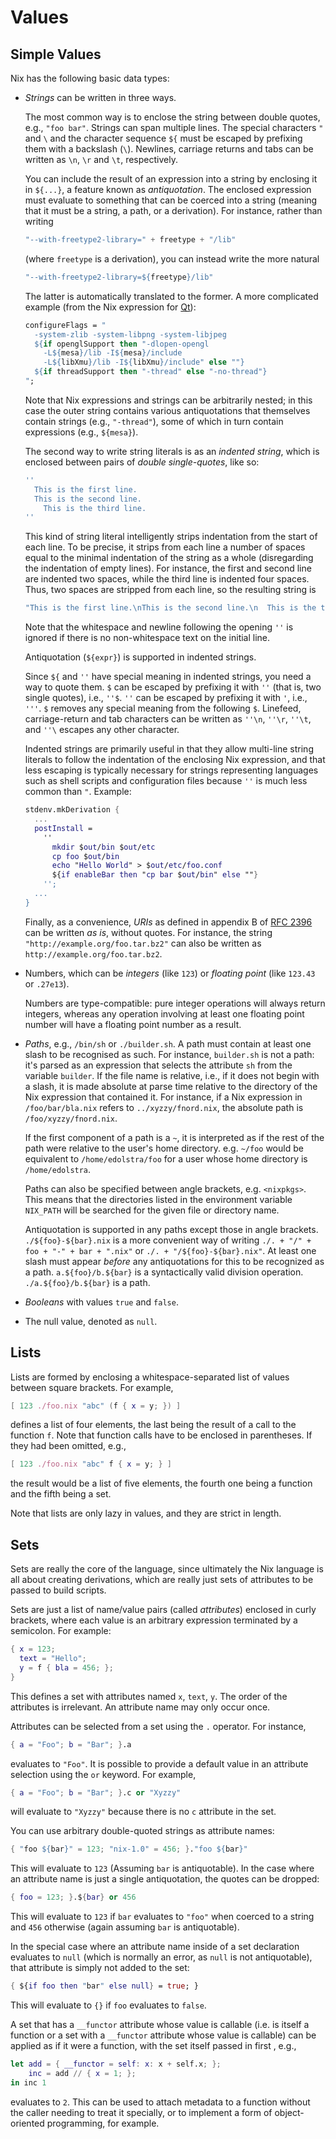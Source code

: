 # Values

## Simple Values

Nix has the following basic data types:

  - *Strings* can be written in three ways.
    
    The most common way is to enclose the string between double quotes,
    e.g., `"foo bar"`. Strings can span multiple lines. The special
    characters `"` and `\` and the character sequence `${` must be
    escaped by prefixing them with a backslash (`\`). Newlines, carriage
    returns and tabs can be written as `\n`, `\r` and `\t`,
    respectively.
    
    You can include the result of an expression into a string by
    enclosing it in `${...}`, a feature known as *antiquotation*. The
    enclosed expression must evaluate to something that can be coerced
    into a string (meaning that it must be a string, a path, or a
    derivation). For instance, rather than writing
    
    ```nix
    "--with-freetype2-library=" + freetype + "/lib"
    ```
    
    (where `freetype` is a derivation), you can instead write the more
    natural
    
    ```nix
    "--with-freetype2-library=${freetype}/lib"
    ```
    
    The latter is automatically translated to the former. A more
    complicated example (from the Nix expression for
    [Qt](http://www.trolltech.com/products/qt)):
    
    ```nix
    configureFlags = "
      -system-zlib -system-libpng -system-libjpeg
      ${if openglSupport then "-dlopen-opengl
        -L${mesa}/lib -I${mesa}/include
        -L${libXmu}/lib -I${libXmu}/include" else ""}
      ${if threadSupport then "-thread" else "-no-thread"}
    ";
    ```
    
    Note that Nix expressions and strings can be arbitrarily nested; in
    this case the outer string contains various antiquotations that
    themselves contain strings (e.g., `"-thread"`), some of which in
    turn contain expressions (e.g., `${mesa}`).
    
    The second way to write string literals is as an *indented string*,
    which is enclosed between pairs of *double single-quotes*, like so:
    
    ```nix
    ''
      This is the first line.
      This is the second line.
        This is the third line.
    ''
    ```
    
    This kind of string literal intelligently strips indentation from
    the start of each line. To be precise, it strips from each line a
    number of spaces equal to the minimal indentation of the string as a
    whole (disregarding the indentation of empty lines). For instance,
    the first and second line are indented two spaces, while the third
    line is indented four spaces. Thus, two spaces are stripped from
    each line, so the resulting string is
    
    ```nix
    "This is the first line.\nThis is the second line.\n  This is the third line.\n"
    ```
    
    Note that the whitespace and newline following the opening `''` is
    ignored if there is no non-whitespace text on the initial line.
    
    Antiquotation (`${expr}`) is supported in indented strings.
    
    Since `${` and `''` have special meaning in indented strings, you
    need a way to quote them. `$` can be escaped by prefixing it with
    `''` (that is, two single quotes), i.e., `''$`. `''` can be escaped
    by prefixing it with `'`, i.e., `'''`. `$` removes any special
    meaning from the following `$`. Linefeed, carriage-return and tab
    characters can be written as `''\n`, `''\r`, `''\t`, and `''\`
    escapes any other character.
    
    Indented strings are primarily useful in that they allow multi-line
    string literals to follow the indentation of the enclosing Nix
    expression, and that less escaping is typically necessary for
    strings representing languages such as shell scripts and
    configuration files because `''` is much less common than `"`.
    Example:
    
    ```nix
    stdenv.mkDerivation {
      ...
      postInstall =
        ''
          mkdir $out/bin $out/etc
          cp foo $out/bin
          echo "Hello World" > $out/etc/foo.conf
          ${if enableBar then "cp bar $out/bin" else ""}
        '';
      ...
    }
    ```
    
    Finally, as a convenience, *URIs* as defined in appendix B of
    [RFC 2396](http://www.ietf.org/rfc/rfc2396.txt) can be written *as
    is*, without quotes. For instance, the string
    `"http://example.org/foo.tar.bz2"` can also be written as
    `http://example.org/foo.tar.bz2`.

  - Numbers, which can be *integers* (like `123`) or *floating point*
    (like `123.43` or `.27e13`).
    
    Numbers are type-compatible: pure integer operations will always
    return integers, whereas any operation involving at least one
    floating point number will have a floating point number as a result.

  - *Paths*, e.g., `/bin/sh` or `./builder.sh`. A path must contain at
    least one slash to be recognised as such. For instance, `builder.sh`
    is not a path: it's parsed as an expression that selects the
    attribute `sh` from the variable `builder`. If the file name is
    relative, i.e., if it does not begin with a slash, it is made
    absolute at parse time relative to the directory of the Nix
    expression that contained it. For instance, if a Nix expression in
    `/foo/bar/bla.nix` refers to `../xyzzy/fnord.nix`, the absolute path
    is `/foo/xyzzy/fnord.nix`.
    
    If the first component of a path is a `~`, it is interpreted as if
    the rest of the path were relative to the user's home directory.
    e.g. `~/foo` would be equivalent to `/home/edolstra/foo` for a user
    whose home directory is `/home/edolstra`.
    
    Paths can also be specified between angle brackets, e.g.
    `<nixpkgs>`. This means that the directories listed in the
    environment variable `NIX_PATH` will be searched for the given file
    or directory name.

    Antiquotation is supported in any paths except those in angle brackets.
    `./${foo}-${bar}.nix` is a more convenient way of writing 
    `./. + "/" + foo + "-" + bar + ".nix"` or `./. + "/${foo}-${bar}.nix"`. At
    least one slash must appear *before* any antiquotations for this to be
    recognized as a path. `a.${foo}/b.${bar}` is a syntactically valid division
    operation. `./a.${foo}/b.${bar}` is a path.

  - *Booleans* with values `true` and `false`.

  - The null value, denoted as `null`.

## Lists

Lists are formed by enclosing a whitespace-separated list of values
between square brackets. For example,

```nix
[ 123 ./foo.nix "abc" (f { x = y; }) ]
```

defines a list of four elements, the last being the result of a call to
the function `f`. Note that function calls have to be enclosed in
parentheses. If they had been omitted, e.g.,

```nix
[ 123 ./foo.nix "abc" f { x = y; } ]
```

the result would be a list of five elements, the fourth one being a
function and the fifth being a set.

Note that lists are only lazy in values, and they are strict in length.

## Sets

Sets are really the core of the language, since ultimately the Nix
language is all about creating derivations, which are really just sets
of attributes to be passed to build scripts.

Sets are just a list of name/value pairs (called *attributes*) enclosed
in curly brackets, where each value is an arbitrary expression
terminated by a semicolon. For example:

```nix
{ x = 123;
  text = "Hello";
  y = f { bla = 456; };
}
```

This defines a set with attributes named `x`, `text`, `y`. The order of
the attributes is irrelevant. An attribute name may only occur once.

Attributes can be selected from a set using the `.` operator. For
instance,

```nix
{ a = "Foo"; b = "Bar"; }.a
```

evaluates to `"Foo"`. It is possible to provide a default value in an
attribute selection using the `or` keyword. For example,

```nix
{ a = "Foo"; b = "Bar"; }.c or "Xyzzy"
```

will evaluate to `"Xyzzy"` because there is no `c` attribute in the set.

You can use arbitrary double-quoted strings as attribute names:

```nix
{ "foo ${bar}" = 123; "nix-1.0" = 456; }."foo ${bar}"
```

This will evaluate to `123` (Assuming `bar` is antiquotable). In the
case where an attribute name is just a single antiquotation, the quotes
can be dropped:

```nix
{ foo = 123; }.${bar} or 456
```

This will evaluate to `123` if `bar` evaluates to `"foo"` when coerced
to a string and `456` otherwise (again assuming `bar` is antiquotable).

In the special case where an attribute name inside of a set declaration
evaluates to `null` (which is normally an error, as `null` is not
antiquotable), that attribute is simply not added to the set:

```nix
{ ${if foo then "bar" else null} = true; }
```

This will evaluate to `{}` if `foo` evaluates to `false`.

A set that has a `__functor` attribute whose value is callable (i.e. is
itself a function or a set with a `__functor` attribute whose value is
callable) can be applied as if it were a function, with the set itself
passed in first , e.g.,

```nix
let add = { __functor = self: x: x + self.x; };
    inc = add // { x = 1; };
in inc 1
```

evaluates to `2`. This can be used to attach metadata to a function
without the caller needing to treat it specially, or to implement a form
of object-oriented programming, for example.
